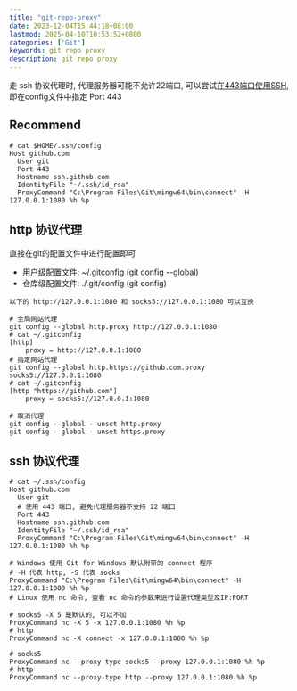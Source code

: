 ```yaml
---
title: "git-repo-proxy"
date: 2023-12-04T15:44:18+08:00
lastmod: 2025-04-10T10:53:52+0800
categories: ['Git']
keywords: git repo proxy
description: git repo proxy
---
```


走 ssh 协议代理时, 代理服务器可能不允许22端口, 可以尝试[在443端口使用SSH](https://docs.github.com/zh/authentication/troubleshooting-ssh/using-ssh-over-the-https-port), 即在config文件中指定 Port 443

## Recommend

```shell
# cat $HOME/.ssh/config
Host github.com
  User git
  Port 443
  Hostname ssh.github.com
  IdentityFile "~/.ssh/id_rsa"
  ProxyCommand "C:\Program Files\Git\mingw64\bin\connect" -H 127.0.0.1:1080 %h %p
```

## http 协议代理

直接在git的配置文件中进行配置即可

- 用户级配置文件: ~/.gitconfig (git config --global)
- 仓库级配置文件: ./.git/config (git config)

```shell
以下的 http://127.0.0.1:1080 和 socks5://127.0.0.1:1080 可以互换

# 全局网站代理
git config --global http.proxy http://127.0.0.1:1080
# cat ~/.gitconfig
[http]
	proxy = http://127.0.0.1:1080
# 指定网站代理
git config --global http.https://github.com.proxy socks5://127.0.0.1:1080
# cat ~/.gitconfig
[http "https://github.com"]
	proxy = socks5://127.0.0.1:1080

# 取消代理
git config --global --unset http.proxy
git config --global --unset https.proxy
```

## ssh 协议代理

```shell
# cat ~/.ssh/config
Host github.com
  User git
  # 使用 443 端口, 避免代理服务器不支持 22 端口
  Port 443
  Hostname ssh.github.com
  IdentityFile "~/.ssh/id_rsa"
  ProxyCommand "C:\Program Files\Git\mingw64\bin\connect" -H 127.0.0.1:1080 %h %p

# Windows 使用 Git for Windows 默认附带的 connect 程序
# -H 代表 http, -S 代表 socks
ProxyCommand "C:\Program Files\Git\mingw64\bin\connect" -H 127.0.0.1:1080 %h %p
# Linux 使用 nc 命令, 查看 nc 命令的参数来进行设置代理类型及IP:PORT

# socks5 -X 5 是默认的, 可以不加
ProxyCommand nc -X 5 -x 127.0.0.1:1080 %h %p
# http
ProxyCommand nc -X connect -x 127.0.0.1:1080 %h %p

# socks5
ProxyCommand nc --proxy-type socks5 --proxy 127.0.0.1:1080 %h %p
# http
ProxyCommand nc --proxy-type http --proxy 127.0.0.1:1080 %h %p
```

